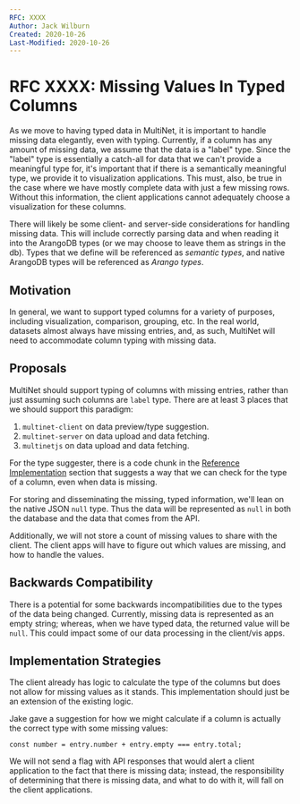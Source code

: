 ```yaml
---
RFC: XXXX
Author: Jack Wilburn
Created: 2020-10-26
Last-Modified: 2020-10-26
---
```


# RFC XXXX: Missing Values In Typed Columns

As we move to having typed data in MultiNet, it is important to handle missing data elegantly, even with typing. Currently, if a column has any amount of missing data, we assume that the data is a "label" type. Since the "label" type is essentially a catch-all for data that we can't provide a meaningful type for, it's important that if there is a semantically meaningful type, we provide it to visualization applications. This must, also, be true in the case where we have mostly complete data with just a few missing rows. Without this information, the client applications cannot adequately choose a visualization for these columns.

There will likely be some client- and server-side considerations for handling missing data. This will include correctly parsing data and when reading it into the ArangoDB types (or we may choose to leave them as strings in the db). Types that we define will be referenced as *semantic types*, and native ArangoDB types will be referenced as *Arango types*.

## Motivation

In general, we want to support typed columns for a variety of purposes, including visualization, comparison, grouping, etc. In the real world, datasets almost always have missing entries, and, as such, MultiNet will need to accommodate column typing with missing data. 

## Proposals

MultiNet should support typing of columns with missing entries, rather than just assuming such columns are `label` type. There are at least 3 places that we should support this paradigm:

1. `multinet-client` on data preview/type suggestion.
2. `multinet-server` on data upload and data fetching.
3. `multinetjs` on data upload and data fetching.

For the type suggester, there is a code chunk in the [Reference Implementation](#reference-implementation) section that suggests a way that we can check for the type of a column, even when data is missing.

For storing and disseminating the missing, typed information, we'll lean on the native JSON `null` type. Thus the data will be represented as `null` in both the database and the data that comes from the API.

Additionally, we will not store a count of missing values to share with the client. The client apps will have to figure out which values are missing, and how to handle the values. 

## Backwards Compatibility

There is a potential for some backwards incompatibilities due to the types of the data being changed. Currently, missing data is represented as an empty string; whereas, when we have typed data, the returned value will be `null`. This could impact some of our data processing in the client/vis apps.

## Implementation Strategies

The client already has logic to calculate the type of the columns but does not allow for missing values as it stands. This implementation should just be an extension of the existing logic.

Jake gave a suggestion for how we might calculate if a column is actually the correct type with some missing values:

```
const number = entry.number + entry.empty === entry.total;
```

We will not send a flag with API responses that would alert a client application to the fact that there is missing data; instead, the responsibility of determining that there is missing data, and what to do with it, will fall on the client applications.
